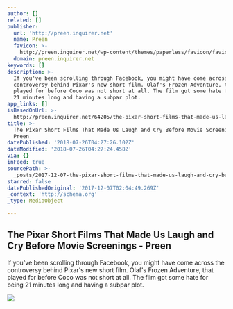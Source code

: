 ```yaml
---
author: []
related: []
publisher:
  url: 'http://preen.inquirer.net'
  name: Preen
  favicon: >-
    http://preen.inquirer.net/wp-content/themes/paperless/favicon/favicon-16x16.png
  domain: preen.inquirer.net
keywords: []
description: >-
  If you've been scrolling through Facebook, you might have come across the
  controversy behind Pixar's new short film. Olaf's Frozen Adventure, that
  played for before Coco was not short at all. The film got some hate for being
  21 minutes long and having a subpar plot.
app_links: []
isBasedOnUrl: >-
  http://preen.inquirer.net/64205/the-pixar-short-films-that-made-us-laugh-and-cry-before-movie-screenings
title: >-
  The Pixar Short Films That Made Us Laugh and Cry Before Movie Screenings -
  Preen
datePublished: '2018-07-26T04:27:26.102Z'
dateModified: '2018-07-26T04:27:24.458Z'
via: {}
inFeed: true
sourcePath: >-
  _posts/2017-12-07-the-pixar-short-films-that-made-us-laugh-and-cry-before-movi.md
starred: false
datePublishedOriginal: '2017-12-07T02:04:49.269Z'
_context: 'http://schema.org'
_type: MediaObject

---
```

<article style=""><h1>The Pixar Short Films That Made Us Laugh and Cry Before Movie Screenings - Preen</h1><p>If you've been scrolling through Facebook, you might have come across the controversy behind Pixar's new short film. Olaf's Frozen Adventure, that played for before Coco was not short at all. The film got some hate for being 21 minutes long and having a subpar plot.</p><img src="http://preen.inquirer.net/files/2017/12/Dec6-Pixar.jpg" /></article>